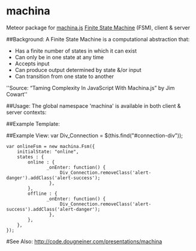 # machina
Meteor package for [machina.js] [Finite State Machine] (FSM), client &amp; server

##Background:
A Finite State Machine is a computational abstraction that:
  - Has a finite number of states in which it can exist
  - Can only be in one state at any time
  - Accepts input
  - Can produce output determined by state &/or input
  - Can transition from one state to another

''Source: “Taming Complexity In JavaScript With Machina.js” by Jim Cowart''

##Usage:
The global namespace 'machina' is available in both client &amp; server contexts:

##Example Template:
    <template name="connection_tpl">
      <div id="connection-div" class="col-sm-12 alert alert-success">
            <div><label>Connection Status:&nbsp;</label>{{connection_status}}</div>
      </div>
    </template>

##Example View:
    var Div_Connection = $(this.find("#connection-div"));

    var onlineFsm = new machina.Fsm({
        initialState: "online",
        states : {
            online : {
                   _onEnter: function() {
                        Div_Connection.removeClass('alert-danger').addClass('alert-success');
                    },			
            },
            offline : {
                   _onEnter: function() {			           	
                        Div_Connection.removeClass('alert-success').addClass('alert-danger');
                    },
            },
        },
    });

#See Also:
http://code.dougneiner.com/presentations/machina

[machina.js]:http://machina-js.org/
[Finite State Machine]:http://en.wikipedia.org/wiki/Finite-state_machine
